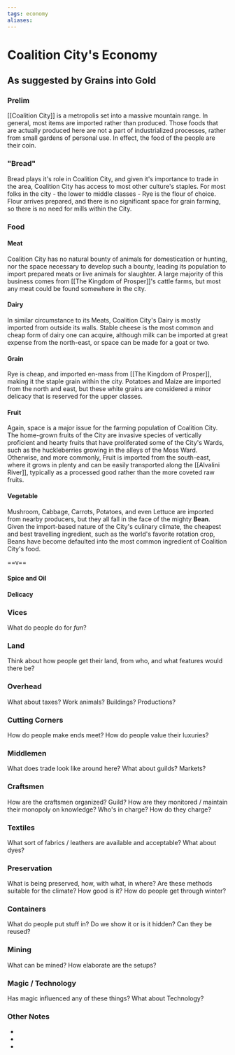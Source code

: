 ```yaml
---
tags: economy
aliases:
---
```


# Coalition City's Economy
## As suggested by Grains into Gold
### Prelim
[[Coalition City]] is a metropolis set into a massive mountain range. In general, most items are imported rather than produced. Those foods that are actually produced here are not a part of industrialized processes, rather from small gardens of personal use. In effect, the food of the people are their coin.

### "Bread"
Bread plays it's role in Coalition City, and given it's importance to trade in the area, Coalition City has access to most other culture's staples. For most folks in the city - the lower to middle classes - Rye is the flour of choice. Flour arrives prepared, and there is no significant space for grain farming, so there is no need for mills within the City.

### Food
#### Meat
Coalition City has no natural bounty of animals for domestication or hunting, nor the space necessary to develop such a bounty, leading its population to import prepared meats or live animals for slaughter. A large majority of this business comes from [[The Kingdom of Prosper]]'s cattle farms, but most any meat could be found somewhere in the city.

#### Dairy
In similar circumstance to its Meats, Coalition City's Dairy is mostly imported from outside its walls. Stable cheese is the most common and cheap form of dairy one can acquire, although milk can be imported at great expense from the north-east, or space can be made for a goat or two.

#### Grain
Rye is cheap, and imported en-mass from [[The Kingdom of Prosper]], making it the staple grain within the city. Potatoes and Maize are imported from the north and east, but these white grains are considered a minor delicacy that is reserved for the upper classes.

#### Fruit
Again, space is a major issue for the farming population of Coalition City. The home-grown fruits of the City are invasive species of vertically proficient and hearty fruits that have proliferated some of the City's Wards, such as the huckleberries growing in the alleys of the Moss Ward. Otherwise, and more commonly, Fruit is imported from the south-east, where it grows in plenty and can be easily transported along the [[Alvalini River]], typically as a processed good rather than the more coveted raw fruits.

#### Vegetable
Mushroom, Cabbage, Carrots, Potatoes, and even Lettuce are imported from nearby producers, but they all fall in the face of the mighty **Bean**. Given the import-based nature of the City's culinary climate, the cheapest and best travelling ingredient, such as the world's favorite rotation crop, Beans have become defaulted into the most common ingredient of Coalition City's food.

==v==

#### Spice and Oil


#### Delicacy

### Vices
What do people do for *fun*?

### Land
Think about how people get their land, from who, and what features would there be?

### Overhead
What about taxes? Work animals? Buildings? Productions?

### Cutting Corners
How do people make ends meet? How do people value their luxuries?

### Middlemen
What does trade look like around here? What about guilds? Markets?

### Craftsmen
How are the craftsmen organized? Guild? How are they monitored / maintain their monopoly on knowledge? Who's in charge? How do they charge?

### Textiles
What sort of fabrics / leathers are available and acceptable? What about dyes?

### Preservation
What is being preserved, how, with what, in where? Are these methods suitable for the climate? How good is it? How do people get through winter? 

### Containers
What do people put stuff in? Do we show it or is it hidden? Can they be reused?

### Mining
What can be mined? How elaborate are the setups?

### Magic / Technology
Has magic influenced any of these things? What about Technology?

### Other Notes
- 
- 
- 
